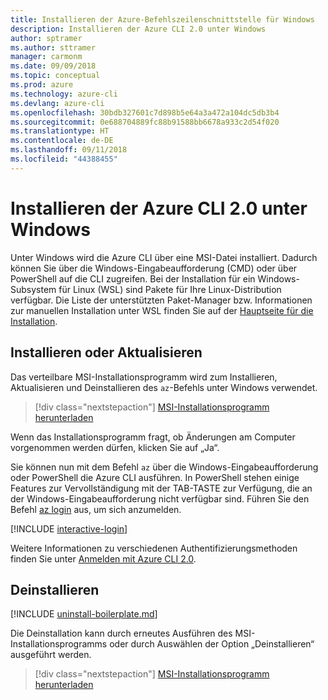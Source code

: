 ```yaml
---
title: Installieren der Azure-Befehlszeilenschnittstelle für Windows
description: Installieren der Azure CLI 2.0 unter Windows
author: sptramer
ms.author: sttramer
manager: carmonm
ms.date: 09/09/2018
ms.topic: conceptual
ms.prod: azure
ms.technology: azure-cli
ms.devlang: azure-cli
ms.openlocfilehash: 30bdb327601c7d898b5e64a3a472a104dc5db3b4
ms.sourcegitcommit: 0e688704889fc88b91588bb6678a933c2d54f020
ms.translationtype: HT
ms.contentlocale: de-DE
ms.lasthandoff: 09/11/2018
ms.locfileid: "44388455"
---
```

# <a name="install-azure-cli-20-on-windows"></a>Installieren der Azure CLI 2.0 unter Windows

Unter Windows wird die Azure CLI über eine MSI-Datei installiert. Dadurch können Sie über die Windows-Eingabeaufforderung (CMD) oder über PowerShell auf die CLI zugreifen.
Bei der Installation für ein Windows-Subsystem für Linux (WSL) sind Pakete für Ihre Linux-Distribution verfügbar. Die Liste der unterstützten Paket-Manager bzw. Informationen zur manuellen Installation unter WSL finden Sie auf der [Hauptseite für die Installation](install-azure-cli.md).

## <a name="install-or-update"></a>Installieren oder Aktualisieren

Das verteilbare MSI-Installationsprogramm wird zum Installieren, Aktualisieren und Deinstallieren des `az`-Befehls unter Windows verwendet.

> [!div class="nextstepaction"]
> [MSI-Installationsprogramm herunterladen](https://aka.ms/installazurecliwindows)

Wenn das Installationsprogramm fragt, ob Änderungen am Computer vorgenommen werden dürfen, klicken Sie auf „Ja“.

Sie können nun mit dem Befehl `az` über die Windows-Eingabeaufforderung oder PowerShell die Azure CLI ausführen. In PowerShell stehen einige Features zur Vervollständigung mit der TAB-TASTE zur Verfügung, die an der Windows-Eingabeaufforderung nicht verfügbar sind. Führen Sie den Befehl [az login](/cli/azure/reference-index#az-login) aus, um sich anzumelden.

[!INCLUDE [interactive-login](includes/interactive-login.md)]

Weitere Informationen zu verschiedenen Authentifizierungsmethoden finden Sie unter [Anmelden mit Azure CLI 2.0](authenticate-azure-cli.md).

## <a name="uninstall"></a>Deinstallieren

[!INCLUDE [uninstall-boilerplate.md](includes/uninstall-boilerplate.md)]

Die Deinstallation kann durch erneutes Ausführen des MSI-Installationsprogramms oder durch Auswählen der Option „Deinstallieren“ ausgeführt werden.

> [!div class="nextstepaction"]
> [MSI-Installationsprogramm herunterladen](https://aka.ms/installazurecliwindows)
